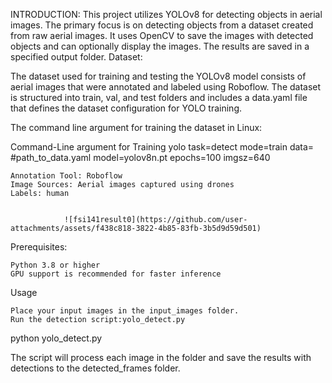INTRODUCTION:
This project utilizes YOLOv8 for detecting objects in aerial images. The primary focus is on detecting objects from a dataset created from raw aerial images. It uses OpenCV to save the images with detected objects and can optionally display the images. The results are saved in a specified output folder.
Dataset:

The dataset used for training and testing the YOLOv8 model consists of aerial images that were annotated and labeled using Roboflow. The dataset is structured into train, val, and test folders and includes a data.yaml file that defines the dataset configuration for YOLO training.

The command line argument for training the dataset in Linux:

Command-Line argument for Training 
yolo task=detect mode=train data= #path_to_data.yaml model=yolov8n.pt epochs=100 imgsz=640

    Annotation Tool: Roboflow
    Image Sources: Aerial images captured using drones
    Labels: human


                ![fsi141result0](https://github.com/user-attachments/assets/f438c818-3822-4b85-83fb-3b5d9d59d501)

Prerequisites:

    Python 3.8 or higher
    GPU support is recommended for faster inference 


Usage

    Place your input images in the input_images folder.
    Run the detection script:yolo_detect.py

python yolo_detect.py

The script will process each image in the folder and save the results with detections to the detected_frames folder.


